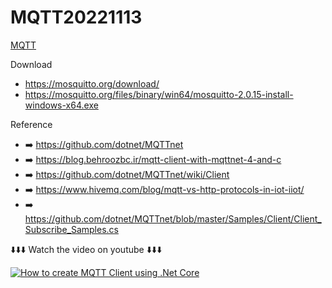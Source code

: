 # MQTT20221113

[MQTT](https://mqtt.org/)

Download 
- https://mosquitto.org/download/
- https://mosquitto.org/files/binary/win64/mosquitto-2.0.15-install-windows-x64.exe

Reference 
- ➡️ https://github.com/dotnet/MQTTnet
- ➡️ https://blog.behroozbc.ir/mqtt-client-with-mqttnet-4-and-c
- ➡️ https://github.com/dotnet/MQTTnet/wiki/Client
- ➡️ https://www.hivemq.com/blog/mqtt-vs-http-protocols-in-iot-iiot/
- ➡️ https://github.com/dotnet/MQTTnet/blob/master/Samples/Client/Client_Subscribe_Samples.cs

⬇️⬇️⬇️ Watch the video on youtube ⬇️⬇️⬇️


[![How to create MQTT Client using .Net Core](https://i.ytimg.com/vi/lcsnsj1yBs0/hqdefault.jpg?sqp=-oaymwEcCNACELwBSFXyq4qpAw4IARUAAIhCGAFwAcABBg==&rs=AOn4CLALJgCXydKAgVHsyUvTxmSuhM4IzQ)](https://youtu.be/lcsnsj1yBs0?t=123)
